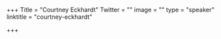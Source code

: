 +++
Title = "Courtney Eckhardt"
Twitter = ""
image = ""
type = "speaker"
linktitle = "courtney-eckhardt"

+++


